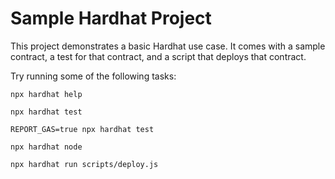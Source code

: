 # Sample Hardhat Project

This project demonstrates a basic Hardhat use case. It comes with a sample contract, a test for that contract, and a script that deploys that contract.

Try running some of the following tasks:

```shell
npx hardhat help
```
```shell
npx hardhat test
```
```shell
REPORT_GAS=true npx hardhat test
```
```shell
npx hardhat node
```
```shell
npx hardhat run scripts/deploy.js
```
